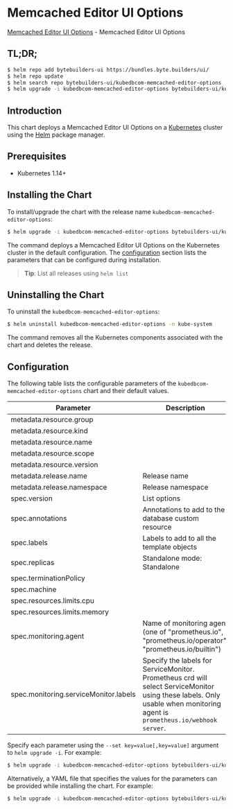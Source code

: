 # Memcached Editor UI Options

[Memcached Editor UI Options](https://byte.builders) - Memcached Editor UI Options

## TL;DR;

```bash
$ helm repo add bytebuilders-ui https://bundles.byte.builders/ui/
$ helm repo update
$ helm search repo bytebuilders-ui/kubedbcom-memcached-editor-options --version=v0.4.8
$ helm upgrade -i kubedbcom-memcached-editor-options bytebuilders-ui/kubedbcom-memcached-editor-options -n kube-system --create-namespace --version=v0.4.8
```

## Introduction

This chart deploys a Memcached Editor UI Options on a [Kubernetes](http://kubernetes.io) cluster using the [Helm](https://helm.sh) package manager.

## Prerequisites

- Kubernetes 1.14+

## Installing the Chart

To install/upgrade the chart with the release name `kubedbcom-memcached-editor-options`:

```bash
$ helm upgrade -i kubedbcom-memcached-editor-options bytebuilders-ui/kubedbcom-memcached-editor-options -n kube-system --create-namespace --version=v0.4.8
```

The command deploys a Memcached Editor UI Options on the Kubernetes cluster in the default configuration. The [configuration](#configuration) section lists the parameters that can be configured during installation.

> **Tip**: List all releases using `helm list`

## Uninstalling the Chart

To uninstall the `kubedbcom-memcached-editor-options`:

```bash
$ helm uninstall kubedbcom-memcached-editor-options -n kube-system
```

The command removes all the Kubernetes components associated with the chart and deletes the release.

## Configuration

The following table lists the configurable parameters of the `kubedbcom-memcached-editor-options` chart and their default values.

|               Parameter               |                                                                                Description                                                                                |                     Default                      |
|---------------------------------------|---------------------------------------------------------------------------------------------------------------------------------------------------------------------------|--------------------------------------------------|
| metadata.resource.group               |                                                                                                                                                                           | <code>kubedb.com</code>                          |
| metadata.resource.kind                |                                                                                                                                                                           | <code>Memcached</code>                           |
| metadata.resource.name                |                                                                                                                                                                           | <code>memcacheds</code>                          |
| metadata.resource.scope               |                                                                                                                                                                           | <code>Namespaced</code>                          |
| metadata.resource.version             |                                                                                                                                                                           | <code>v1alpha2</code>                            |
| metadata.release.name                 | Release name                                                                                                                                                              | <code>""</code>                                  |
| metadata.release.namespace            | Release namespace                                                                                                                                                         | <code>""</code>                                  |
| spec.version                          | List options                                                                                                                                                              | <code>1.5.4-v1</code>                            |
| spec.annotations                      | Annotations to add to the database custom resource                                                                                                                        | <code>{}</code>                                  |
| spec.labels                           | Labels to add to all the template objects                                                                                                                                 | <code>{}</code>                                  |
| spec.replicas                         | Standalone mode: Standalone                                                                                                                                               | <code>1</code>                                   |
| spec.terminationPolicy                |                                                                                                                                                                           | <code>WipeOut</code>                             |
| spec.machine                          |                                                                                                                                                                           | <code>""</code>                                  |
| spec.resources.limits.cpu             |                                                                                                                                                                           | <code>500m</code>                                |
| spec.resources.limits.memory          |                                                                                                                                                                           | <code>1Gi</code>                                 |
| spec.monitoring.agent                 | Name of monitoring agent (one of "prometheus.io", "prometheus.io/operator", "prometheus.io/builtin")                                                                      | <code>prometheus.io/operator</code>              |
| spec.monitoring.serviceMonitor.labels | Specify the labels for ServiceMonitor. Prometheus crd will select ServiceMonitor using these labels. Only usable when monitoring agent is `prometheus.io/webhook server`. | <code>{"release":"kube-prometheus-stack"}</code> |


Specify each parameter using the `--set key=value[,key=value]` argument to `helm upgrade -i`. For example:

```bash
$ helm upgrade -i kubedbcom-memcached-editor-options bytebuilders-ui/kubedbcom-memcached-editor-options -n kube-system --create-namespace --version=v0.4.8 --set metadata.resource.group=kubedb.com
```

Alternatively, a YAML file that specifies the values for the parameters can be provided while
installing the chart. For example:

```bash
$ helm upgrade -i kubedbcom-memcached-editor-options bytebuilders-ui/kubedbcom-memcached-editor-options -n kube-system --create-namespace --version=v0.4.8 --values values.yaml
```
